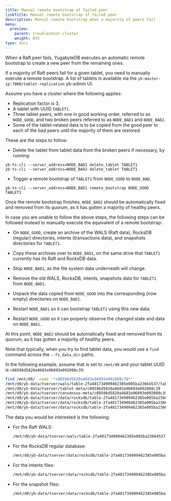 ```yaml
---
title: Manual remote bootstrap of failed peer
linkTitle: Manual remote bootstrap of failed peer
description: Manual remote bootstrap when a majority of peers fail
menu:
  preview:
    parent: troubleshoot-cluster
    weight: 835
type: docs
---
```


When a Raft peer fails, YugabyteDB executes an automatic remote bootstrap to create a new peer from the remaining ones.

If a majority of Raft peers fail for a given tablet, you need to manually execute a remote bootstrap. A list of tablets is available via the `yb-master-ip:7000/tablet-replication` yb-admin UI.

Assume you have a cluster where the following applies:

- Replication factor is 3.
- A tablet with UUID `TABLET1`.
- Three tablet peers, with one in good working order, referred to as `NODE_GOOD`, and two broken peers referred to as `NODE_BAD1` and `NODE_BAD2`.
- Some of the tablet-related data is to be copied from the good peer to each of the bad peers until the majority of them are restored.

These are the steps to follow:

- Delete the tablet from tablet data from the broken peers if necessary, by running:

```
yb-ts-cli --server_address=NODE_BAD1 delete_tablet TABLET1
yb-ts-cli --server_address=NODE_BAD2 delete_tablet TABLET1
```

- Trigger a remote bootstrap of `TABLET1` from `NODE_GOOD` to `NODE_BAD`.

```
yb-ts-cli --server_address=NODE_BAD1 remote_bootstrap NODE_GOOD TABLET1
```

Once the remote bootstrap finishes, `NODE_BAD2` should be automatically fixed and removed from its quorum, as it has gotten a majority of healthy peers.

In case you are unable to follow the above steps, the following steps can be followed instead to manually execute the equivalent of a remote bootstrap:

- On `NODE_GOOD`, create an archive of the WALS (Raft data), RocksDB (regular) directories, intents (transactions data), and snapshots directories for `TABLET1`.

- Copy these archives over to `NODE_BAD1`, on the same drive that `TABLET1` currently has its Raft and RocksDB data.

- Stop `NODE_BAD1`, as the file system data underneath will change.

- Remove the old WALS, RocksDB, intents, snapshots data for `TABLET1` from `NODE_BAD1`.

- Unpack the data copied from `NODE_GOOD` into the corresponding (now empty) directories on `NODE_BAD1`.

- Restart `NODE_BAD1` so it can bootstrap `TABLET1` using this new data.

- Restart `NODE_GOOD` so it can properly observe the changed state and data on `NODE_BAD1`.

At this point, `NODE_BAD2` should be automatically fixed and removed from its quorum, as it has gotten a majority of healthy peers.

Note that typically, when you try to find tablet data, you would use a `find` command across the `--fs_data_dir` paths.

In the following example, assume that is set to `/mnt/d0` and your tablet UUID is `c08596d5820a4683a96893e092088c39`:

```bash
find /mnt/d0/ -name '*c08596d5820a4683a96893e092088c39*'
/mnt/d0/yb-data/tserver/wals/table-2fa481734909462385e005ba23664537/tablet-c08596d5820a4683a96893e092088c39
/mnt/d0/yb-data/tserver/tablet-meta/c08596d5820a4683a96893e092088c39
/mnt/d0/yb-data/tserver/consensus-meta/c08596d5820a4683a96893e092088c39
/mnt/d0/yb-data/tserver/data/rocksdb/table-2fa481734909462385e005ba23664537/tablet-c08596d5820a4683a96893e092088c39
/mnt/d0/yb-data/tserver/data/rocksdb/table-2fa481734909462385e005ba23664537/tablet-c08596d5820a4683a96893e092088c39.intents
/mnt/d0/yb-data/tserver/data/rocksdb/table-2fa481734909462385e005ba23664537/tablet-c08596d5820a4683a96893e092088c39.snapshots
```

The data you would be interested is the following:

- For the Raft WALS:
  ```bash
  /mnt/d0/yb-data/tserver/wals/table-2fa481734909462385e005ba23664537/tablet-c08596d5820a4683a96893e092088c39
  ```

- For the RocksDB regular database:
  ```bash
  /mnt/d0/yb-data/tserver/data/rocksdb/table-2fa481734909462385e005ba23664537/tablet-c08596d5820a4683a96893e092088c39
  ```

- For the intents files:
  ```bash
  /mnt/d0/yb-data/tserver/data/rocksdb/table-2fa481734909462385e005ba23664537/tablet-c08596d5820a4683a96893e092088c39.intents
  ```

- For the snapshot files:
  ```bash
  /mnt/d0/yb-data/tserver/data/rocksdb/table-2fa481734909462385e005ba23664537/tablet-c08596d5820a4683a96893e092088c39.snapshots
  ```